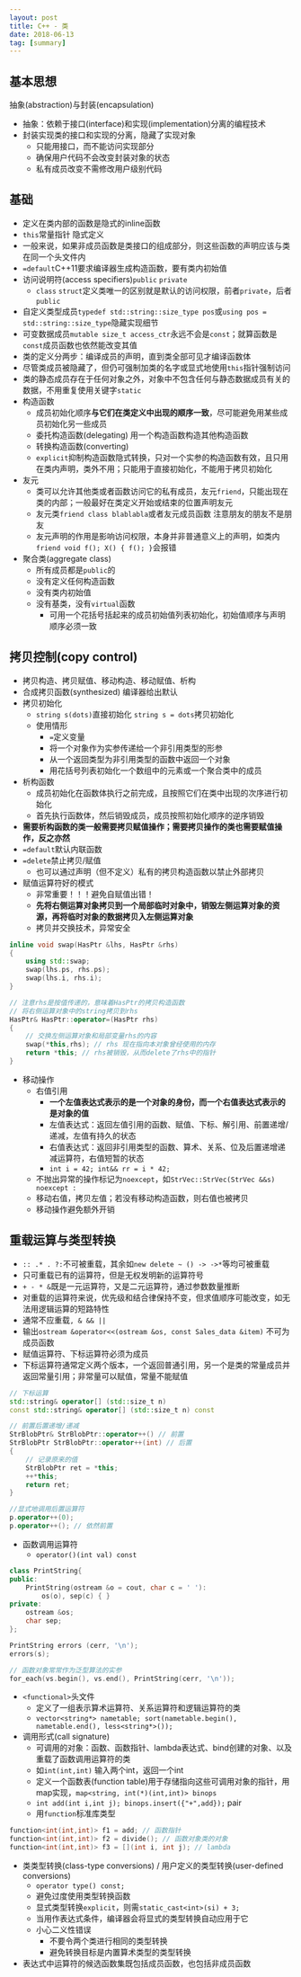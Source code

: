 ```yaml
---
layout: post
title: C++ - 类
date: 2018-06-13
tag: [summary]
---
```


## 基本思想
抽象(abstraction)与封装(encapsulation)
* 抽象：依赖于接口(interface)和实现(implementation)分离的编程技术
* 封装实现类的接口和实现的分离，隐藏了实现对象
	* 只能用接口，而不能访问实现部分
	* 确保用户代码不会改变封装对象的状态
	* 私有成员改变不需修改用户级别代码

## 基础
* 定义在类内部的函数是隐式的inline函数
* `this`常量指针 隐式定义
* 一般来说，如果非成员函数是类接口的组成部分，则这些函数的声明应该与类在同一个头文件内
* `=default`C++11要求编译器生成构造函数，要有类内初始值
* 访问说明符(access specifiers)`public` `private`
	* `class` `struct`定义类唯一的区别就是默认的访问权限，前者`private`，后者`public`
* 自定义类型成员`typedef std::string::size_type pos`或`using pos = std::string::size_type`隐藏实现细节
* 可变数据成员`mutable size_t access_ctr`永远不会是`const`；就算函数是`const`成员函数也依然能改变其值
* 类的定义分两步：编译成员的声明，直到类全部可见才编译函数体
* 尽管类成员被隐藏了，但仍可强制加类的名字或显式地使用`this`指针强制访问
* 类的静态成员存在于任何对象之外，对象中不包含任何与静态数据成员有关的数据，不用重复使用关键字`static`
* 构造函数
	* 成员初始化顺序**与它们在类定义中出现的顺序一致**，尽可能避免用某些成员初始化另一些成员
	* 委托构造函数(delegating) 用一个构造函数构造其他构造函数
	* 转换构造函数(converting)
	* `explicit`抑制构造函数隐式转换，只对一个实参的构造函数有效，且只用在类内声明，类外不用；只能用于直接初始化，不能用于拷贝初始化
* 友元
	* 类可以允许其他类或者函数访问它的私有成员，友元`friend`，只能出现在类的内部；一般最好在类定义开始或结束的位置声明友元
	* 友元类`friend class blablabla`或者友元成员函数 注意朋友的朋友不是朋友
	* 友元声明的作用是影响访问权限，本身并非普通意义上的声明，如类内`friend void f(); X() { f(); }`会报错
* 聚合类(aggregate class)
	* 所有成员都是`public`的
	* 没有定义任何构造函数
	* 没有类内初始值
	* 没有基类，没有`virtual`函数
		* 可用一个花括号括起来的成员初始值列表初始化，初始值顺序与声明顺序必须一致

## 拷贝控制(copy control)
* 拷贝构造、拷贝赋值、移动构造、移动赋值、析构
* 合成拷贝函数(synthesized) 编译器给出默认
* 拷贝初始化
	* `string s(dots)`直接初始化 `string s = dots`拷贝初始化
	* 使用情形
		* `=`定义变量
		* 将一个对象作为实参传递给一个非引用类型的形参
		* 从一个返回类型为非引用类型的函数中返回一个对象
		* 用花括号列表初始化一个数组中的元素或一个聚合类中的成员
* 析构函数
	* 成员初始化在函数体执行之前完成，且按照它们在类中出现的次序进行初始化
	* 首先执行函数体，然后销毁成员，成员按照初始化顺序的逆序销毁
* **需要析构函数的类一般需要拷贝赋值操作；需要拷贝操作的类也需要赋值操作，反之亦然**
* `=default`默认内联函数
* `=delete`禁止拷贝/赋值
	* 也可以通过声明（但不定义）私有的拷贝构造函数以禁止外部拷贝
* 赋值运算符好的模式
	* 非常重要！！！避免自赋值出错！
	* **先将右侧运算对象拷贝到一个局部临时对象中，销毁左侧运算对象的资源，再将临时对象的数据拷贝入左侧运算对象**
	* 拷贝并交换技术，异常安全

```cpp
inline void swap(HasPtr &lhs, HasPtr &rhs)
{
    using std::swap;
    swap(lhs.ps, rhs.ps);
    swap(lhs.i, rhs.i);
}

// 注意rhs是按值传递的，意味着HasPtr的拷贝构造函数
// 将右侧运算对象中的string拷贝到rhs
HasPtr& HasPtr::operator=(HasPtr rhs)
{
    // 交换左侧运算对象和局部变量rhs的内容
    swap(*this,rhs); // rhs 现在指向本对象曾经使用的内存
    return *this; // rhs被销毁，从而delete了rhs中的指针
}
```

* 移动操作
	* 右值引用
		* **一个左值表达式表示的是一个对象的身份，而一个右值表达式表示的是对象的值**
		* 左值表达式：返回左值引用的函数、赋值、下标、解引用、前置递增/递减，左值有持久的状态
		* 右值表达式：返回非引用类型的函数、算术、关系、位及后置递增递减运算符，右值短暂的状态
		* `int i = 42; int&& rr = i * 42;`
	* 不抛出异常的操作标记为`noexcept`，如`StrVec::StrVec(StrVec &&s) noexcept : `
	* 移动右值，拷贝左值；若没有移动构造函数，则右值也被拷贝
	* 移动操作避免额外开销

## 重载运算与类型转换
* `:: .* . ?:`不可被重载，其余如`new delete ~ () -> ->*`等均可被重载
* 只可重载已有的运算符，但是无权发明新的运算符号
* `+ - * &`既是一元运算符，又是二元运算符，通过参数数量推断
* 对重载的运算符来说，优先级和结合律保持不变，但求值顺序可能改变，如无法用逻辑运算的短路特性
* 通常不应重载`, & && ||`
* 输出`ostream &operator<<(ostream &os, const Sales_data &item)` 不可为成员函数
* 赋值运算符、下标运算符必须为成员
* 下标运算符通常定义两个版本，一个返回普通引用，另一个是类的常量成员并返回常量引用；非常量可以赋值，常量不能赋值

```cpp
// 下标运算
std::string& operator[] (std::size_t n)
const std::string& operator[] (std::size_t n) const

// 前置后置递增/递减
StrBlobPtr& StrBlobPtr::operator++() // 前置
StrBlobPtr StrBlobPtr::operator++(int) // 后置
{
    // 记录原来的值
    StrBlobPtr ret = *this;
    ++*this;
    return ret;
}

//显式地调用后置运算符
p.operator++(0);
p.operator++(); // 依然前置
```

* 函数调用运算符
	* `operator()(int val) const`

```cpp
class PrintString{
public:
    PrintString(ostream &o = cout, char c = ' '):
        os(o), sep(c) { }
private:
    ostream &os;
    char sep;
};

PrintString errors (cerr, '\n');
errors(s);

// 函数对象常常作为泛型算法的实参
for_each(vs.begin(), vs.end(), PrintString(cerr, '\n'));
```

* `<functional>`头文件
	* 定义了一组表示算术运算符、关系运算符和逻辑运算符的类
	* `vector<string*> nametable; sort(nametable.begin(), nametable.end(), less<string*>());`
* 调用形式(call signature)
	* 可调用的对象：函数、函数指针、lambda表达式、bind创建的对象、以及重载了函数调用运算符的类
	* 如`int(int,int)` 输入两个int，返回一个int
	* 定义一个函数表(function table)用于存储指向这些可调用对象的指针，用map实现，`map<string, int(*)(int,int)> binops`
	* `int add(int i,int j); binops.insert({"+",add});` pair
	* 用`function`标准库类型

```cpp
function<int(int,int)> f1 = add; // 函数指针
function<int(int,int)> f2 = divide(); // 函数对象类的对象
function<int(int,int)> f3 = [](int i, int j); // lambda
```

* 类类型转换(class-type conversions) / 用户定义的类型转换(user-defined conversions)
	* `operator type() const;`
	* 避免过度使用类型转换函数
	* 显式类型转换`explicit`，则需`static_cast<int>(si) + 3;`
	* 当用作表达式条件，编译器会将显式的类型转换自动应用于它
	* 小心二义性错误
		* 不要令两个类进行相同的类型转换
		* 避免转换目标是内置算术类型的类型转换
* 表达式中运算符的候选函数集既包括成员函数，也包括非成员函数